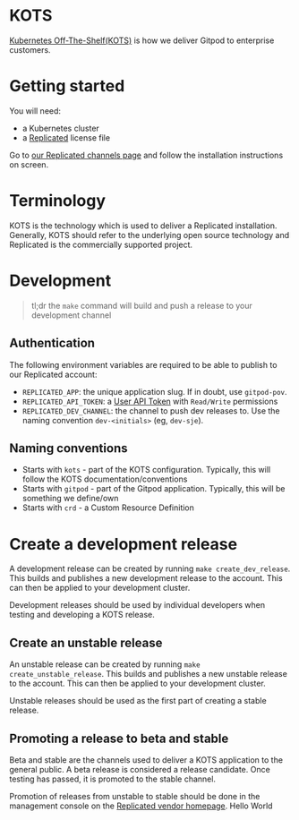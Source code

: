 # KOTS

[Kubernetes Off-The-Shelf(KOTS)](https://kots.io/) is how we deliver
Gitpod to enterprise customers.

# Getting started

You will need:
 - a Kubernetes cluster
 - a [Replicated](https://vendor.replicated.com) license file

Go to [our Replicated channels page](https://vendor.replicated.com/apps/gitpod/channels) and
follow the installation instructions on screen.

# Terminology

KOTS is the technology which is used to deliver a Replicated installation. Generally,
KOTS should refer to the underlying open source technology and Replicated is the
commercially supported project.

# Development

> tl;dr the `make` command will build and push a release to your development channel

## Authentication

The following environment variables are required to be able to publish to our Replicated account:

 - `REPLICATED_APP`: the unique application slug. If in doubt, use `gitpod-pov`.
 - `REPLICATED_API_TOKEN`: a [User API Token](https://vendor.replicated.com/account-settings) with `Read/Write` permissions
 - `REPLICATED_DEV_CHANNEL`: the channel to push dev releases to. Use the naming convention `dev-<initials>` (eg, `dev-sje`).

## Naming conventions

- Starts with `kots` - part of the KOTS configuration. Typically, this will follow the KOTS documentation/conventions
- Starts with `gitpod` - part of the Gitpod application. Typically, this will be something we define/own
- Starts with `crd` - a Custom Resource Definition

# Create a development release

A development release can be created by running `make create_dev_release`. This builds and publishes
a new development release to the account. This can then be applied to your development cluster.

Development releases should be used by individual developers when testing and developing a KOTS release.

## Create an unstable release

An unstable release can be created by running `make create_unstable_release`. This builds and publishes
a new unstable release to the account. This can then be applied to your development cluster.

Unstable releases should be used as the first part of creating a stable release.

## Promoting a release to beta and stable

Beta and stable are the channels used to deliver a KOTS application to the general public. A beta release
is considered a release candidate. Once testing has passed, it is promoted to the stable channel.

Promotion of releases from unstable to stable should be done in the management console on the
[Replicated vendor homepage](https://vendor.replicated.com/apps/gitpod).
Hello World
